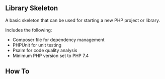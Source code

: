 ## Library Skeleton

A basic skeleton that can be used for starting a new PHP project or library.

Includes the following:

- Composer file for dependency management
- PHPUnit for unit testing
- Psalm for code quality analysis
- Minimum PHP version set to PHP 7.4

## How To
